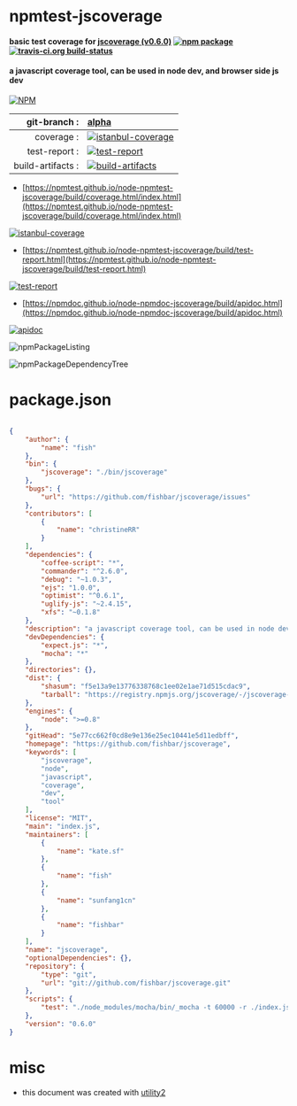 # npmtest-jscoverage

#### basic test coverage for  [jscoverage (v0.6.0)](https://github.com/fishbar/jscoverage)  [![npm package](https://img.shields.io/npm/v/npmtest-jscoverage.svg?style=flat-square)](https://www.npmjs.org/package/npmtest-jscoverage) [![travis-ci.org build-status](https://api.travis-ci.org/npmtest/node-npmtest-jscoverage.svg)](https://travis-ci.org/npmtest/node-npmtest-jscoverage)

#### a javascript coverage tool, can be used in node dev, and browser side js dev

[![NPM](https://nodei.co/npm/jscoverage.png?downloads=true&downloadRank=true&stars=true)](https://www.npmjs.com/package/jscoverage)

| git-branch : | [alpha](https://github.com/npmtest/node-npmtest-jscoverage/tree/alpha)|
|--:|:--|
| coverage : | [![istanbul-coverage](https://npmtest.github.io/node-npmtest-jscoverage/build/coverage.badge.svg)](https://npmtest.github.io/node-npmtest-jscoverage/build/coverage.html/index.html)|
| test-report : | [![test-report](https://npmtest.github.io/node-npmtest-jscoverage/build/test-report.badge.svg)](https://npmtest.github.io/node-npmtest-jscoverage/build/test-report.html)|
| build-artifacts : | [![build-artifacts](https://npmtest.github.io/node-npmtest-jscoverage/glyphicons_144_folder_open.png)](https://github.com/npmtest/node-npmtest-jscoverage/tree/gh-pages/build)|

- [https://npmtest.github.io/node-npmtest-jscoverage/build/coverage.html/index.html](https://npmtest.github.io/node-npmtest-jscoverage/build/coverage.html/index.html)

[![istanbul-coverage](https://npmtest.github.io/node-npmtest-jscoverage/build/screenCapture.buildCi.browser.%252Ftmp%252Fbuild%252Fcoverage.lib.html.png)](https://npmtest.github.io/node-npmtest-jscoverage/build/coverage.html/index.html)

- [https://npmtest.github.io/node-npmtest-jscoverage/build/test-report.html](https://npmtest.github.io/node-npmtest-jscoverage/build/test-report.html)

[![test-report](https://npmtest.github.io/node-npmtest-jscoverage/build/screenCapture.buildCi.browser.%252Ftmp%252Fbuild%252Ftest-report.html.png)](https://npmtest.github.io/node-npmtest-jscoverage/build/test-report.html)

- [https://npmdoc.github.io/node-npmdoc-jscoverage/build/apidoc.html](https://npmdoc.github.io/node-npmdoc-jscoverage/build/apidoc.html)

[![apidoc](https://npmdoc.github.io/node-npmdoc-jscoverage/build/screenCapture.buildCi.browser.%252Ftmp%252Fbuild%252Fapidoc.html.png)](https://npmdoc.github.io/node-npmdoc-jscoverage/build/apidoc.html)

![npmPackageListing](https://npmtest.github.io/node-npmtest-jscoverage/build/screenCapture.npmPackageListing.svg)

![npmPackageDependencyTree](https://npmtest.github.io/node-npmtest-jscoverage/build/screenCapture.npmPackageDependencyTree.svg)



# package.json

```json

{
    "author": {
        "name": "fish"
    },
    "bin": {
        "jscoverage": "./bin/jscoverage"
    },
    "bugs": {
        "url": "https://github.com/fishbar/jscoverage/issues"
    },
    "contributors": [
        {
            "name": "christineRR"
        }
    ],
    "dependencies": {
        "coffee-script": "*",
        "commander": "^2.6.0",
        "debug": "~1.0.3",
        "ejs": "1.0.0",
        "optimist": "^0.6.1",
        "uglify-js": "~2.4.15",
        "xfs": "~0.1.8"
    },
    "description": "a javascript coverage tool, can be used in node dev, and browser side js dev",
    "devDependencies": {
        "expect.js": "*",
        "mocha": "*"
    },
    "directories": {},
    "dist": {
        "shasum": "f5e13a9e13776338768c1ee02e1ae71d515cdac9",
        "tarball": "https://registry.npmjs.org/jscoverage/-/jscoverage-0.6.0.tgz"
    },
    "engines": {
        "node": ">=0.8"
    },
    "gitHead": "5e77cc662f0cd8e9e136e25ec10441e5d11edbff",
    "homepage": "https://github.com/fishbar/jscoverage",
    "keywords": [
        "jscoverage",
        "node",
        "javascript",
        "coverage",
        "dev",
        "tool"
    ],
    "license": "MIT",
    "main": "index.js",
    "maintainers": [
        {
            "name": "kate.sf"
        },
        {
            "name": "fish"
        },
        {
            "name": "sunfang1cn"
        },
        {
            "name": "fishbar"
        }
    ],
    "name": "jscoverage",
    "optionalDependencies": {},
    "repository": {
        "type": "git",
        "url": "git://github.com/fishbar/jscoverage.git"
    },
    "scripts": {
        "test": "./node_modules/mocha/bin/_mocha -t 60000 -r ./index.js -R spec --covinject true test/"
    },
    "version": "0.6.0"
}
```



# misc
- this document was created with [utility2](https://github.com/kaizhu256/node-utility2)
